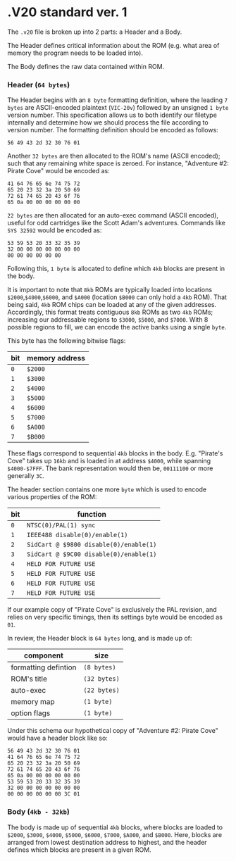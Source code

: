 # .V20 standard ver. 1
The `.v20` file is broken up into 2 parts: a Header and a Body. 
  
The Header defines critical information about the ROM (e.g. what area of memory the program needs to be loaded into). 
  
The Body defines the raw data contained within ROM.
  
### Header (`64 bytes`)
The Header begins with an `8 byte` formatting definition, where the leading `7 bytes` are ASCII-encoded plaintext (`VIC-20v`) followed by an unsigned `1 byte` version number. This specification allows us to both identify our filetype internally and determine how we should process the file according to version number.
The formatting definition should be encoded as follows:
```
56 49 43 2d 32 30 76 01
```

Another `32 bytes` are then allocated to the ROM's name (ASCII encoded); such that any remaining white space is zeroed.
For instance, "Adventure #2: Pirate Cove" would be encoded as:
```
41 64 76 65 6e 74 75 72
65 20 23 32 3a 20 50 69
72 61 74 65 20 43 6f 76
65 0a 00 00 00 00 00 00
```
  
`22 bytes` are then allocated for an auto-exec command (ASCII encoded), useful for odd cartridges like the Scott Adam's adventures. Commands like `SYS 32592` would be encoded as:
```
53 59 53 20 33 32 35 39
32 00 00 00 00 00 00 00
00 00 00 00 00 00
```

Following this, `1 byte` is allocated to define which `4kb` blocks are present in the body.
  
It is important to note that `8kb` ROMs are typically loaded into locations `$2000`,`$4000`,`$6000`, and `$A000` (location `$B000` can only hold a `4kb` ROM). That being said, `4kb` ROM chips can be loaded at any of the given addresses. Accordingly, this format treats contiguous `8kb` ROMs as two `4kb` ROMs; increasing our addressable regions to `$3000`, `$5000`, and `$7000`.
With 8 possible regions to fill, we can encode the active banks using a single `byte`. 

This byte has the following bitwise flags:

| bit | memory address |
|-----|----------------|
| `0` | `$2000`        |
| `1` | `$3000`        |
| `2` | `$4000`        |
| `3` | `$5000`        |
| `4` | `$6000`        |
| `5` | `$7000`        |
| `6` | `$A000`        |
| `7` | `$B000`        |

These flags correspond to sequential `4kb` blocks in the body. E.g. "Pirate's Cove" takes up `16kb` and is loaded in at address `$4000`, while spanning `$4000-$7FFF`. The bank representation would then be,
`00111100` or more generally `3C`.

The header section contains one more `byte` which is used to encode various properties of the ROM:

| bit | function               |
|-----|------------------------|
| `0` | `NTSC(0)/PAL(1) sync`    |
| `1` | `IEEE488 disable(0)/enable(1)` |
| `2` | `SidCart @ $9800 disable(0)/enable(1)` |
| `3` | `SidCart @ $9C00 disable(0)/enable(1)` |
| `4` | `HELD FOR FUTURE USE` |
| `5` | `HELD FOR FUTURE USE` |
| `6` | `HELD FOR FUTURE USE` |
| `7` | `HELD FOR FUTURE USE` |

If our example copy of "Pirate Cove" is exclusively the PAL revision, and relies on very specific timings, then its settings byte would be encoded as `01`.

In review, the Header block is `64 bytes` long, and is made up of:

| component | size |
|-----------|------|
| formatting defintion | `(8 bytes)` |
| ROM's title | `(32 bytes)` |
| auto-exec | `(22 bytes)` |
| memory map | `(1 byte)`  |
| option flags | `(1 byte)` |

Under this schema our hypothetical copy of "Adventure #2: Pirate Cove" would have a header block like so:
```
56 49 43 2d 32 30 76 01
41 64 76 65 6e 74 75 72
65 20 23 32 3a 20 50 69
72 61 74 65 20 43 6f 76
65 0a 00 00 00 00 00 00
53 59 53 20 33 32 35 39
32 00 00 00 00 00 00 00
00 00 00 00 00 00 3C 01
```

### Body (`4kb - 32kb`)
The body is made up of sequential `4kb` blocks, where blocks are loaded to  `$2000`, `$3000`, `$4000`, `$5000`, `$6000`, `$7000`, `$A000`, and `$B000`. Here, blocks are arranged from lowest destination address to highest, and the header defines which blocks are present in a given ROM.
